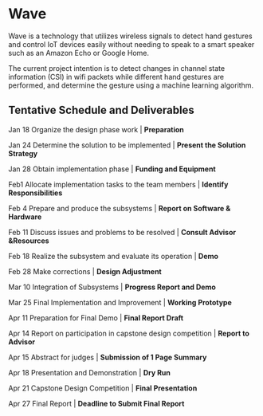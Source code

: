 # Wave

Wave is a technology that utilizes wireless signals to detect hand gestures and control IoT devices easily without needing to speak to a smart speaker such as an Amazon Echo or Google Home.

The current project intention is to detect changes in channel state information (CSI) in wifi packets while different hand gestures are performed, and determine the gesture using a machine learning algorithm.

## Tentative Schedule and Deliverables

Jan 18 Organize the design phase work | **Preparation**

Jan 24 Determine the solution to be implemented | **Present the Solution Strategy**

Jan 28 Obtain implementation phase | **Funding and Equipment**

Feb1   Allocate implementation tasks to the team members | **Identify Responsibilities**

Feb 4 Prepare and produce the subsystems | **Report on Software & Hardware**

Feb 11 Discuss issues and problems to be resolved | **Consult Advisor &Resources**

Feb 18 Realize the subsystem and evaluate its operation | **Demo**

Feb 28 Make corrections | **Design Adjustment**

Mar 10 Integration of Subsystems | **Progress Report and Demo**

Mar 25 Final Implementation and Improvement | **Working Prototype**

Apr 11 Preparation for Final Demo | **Final Report Draft**

Apr 14 Report on participation in capstone design competition | **Report to Advisor**

Apr 15 Abstract for judges | **Submission of 1 Page Summary**

Apr 18 Presentation and Demonstration | **Dry Run**

Apr 21 Capstone Design Competition | **Final Presentation**

Apr 27 Final Report | **Deadline to Submit Final Report**
